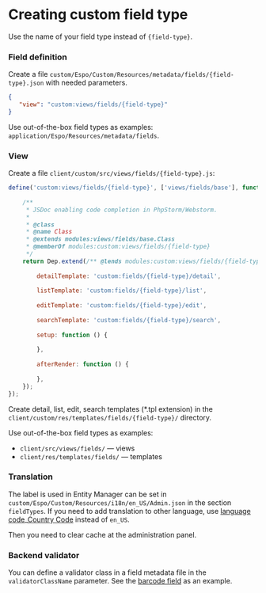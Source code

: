# Creating custom field type

Use the name of your field type instead of `{field-type}`.

### Field definition

Create a file `custom/Espo/Custom/Resources/metadata/fields/{field-type}.json` with needed parameters.

```json
{
   "view": "custom:views/fields/{field-type}"
}
```

Use out-of-the-box field types as examples: `application/Espo/Resources/metadata/fields`.
 
### View

Create a file `client/custom/src/views/fields/{field-type}.js`:

```js
define('custom:views/fields/{field-type}', ['views/fields/base'], function (Dep) {
    
    /**
     * JSDoc enabling code completion in PhpStorm/Webstorm.
     *
     * @class
     * @name Class
     * @extends modules:views/fields/base.Class
     * @memberOf modules:custom:views/fields/{field-type}
     */
    return Dep.extend(/** @lends modules:custom:views/fields/{field-type}.Class# */{
    
        detailTemplate: 'custom:fields/{field-type}/detail',
        
        listTemplate: 'custom:fields/{field-type}/list',
        
        editTemplate: 'custom:fields/{field-type}/edit',
        
        searchTemplate: 'custom:fields/{field-type}/search',
        
        setup: function () {
        
        },
        
        afterRender: function () {
        
        },
    });
});
```

Create detail, list, edit, search  templates (*.tpl extension) in the `client/custom/res/templates/fields/{field-type}/` directory.

Use out-of-the-box field types as examples:

- `client/src/views/fields/` — views
- `client/res/templates/fields/` — templates

### Translation

The label is used in Entity Manager can be set in `custom/Espo/Custom/Resources/i18n/en_US/Admin.json` in the section `fieldTypes`.
If you need to add translation to other language, use [language code](https://en.wikipedia.org/wiki/ISO_639-1)_[Country Code](https://en.wikipedia.org/wiki/ISO_3166-1_alpha-2) instead of `en_US`.

Then you need to clear cache at the administration panel.

### Backend validator

You can define a validator class in a field metadata file in the `validatorClassName` parameter. See the [barcode field](https://github.com/espocrm/espocrm/blob/stable/application/Espo/Resources/metadata/fields/barcode.json) as an example.
